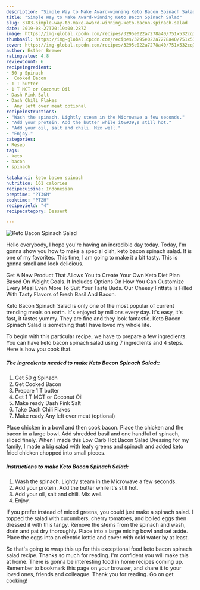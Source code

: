 ```yaml
---
description: "Simple Way to Make Award-winning Keto Bacon Spinach Salad"
title: "Simple Way to Make Award-winning Keto Bacon Spinach Salad"
slug: 3783-simple-way-to-make-award-winning-keto-bacon-spinach-salad
date: 2019-08-27T20:19:00.287Z
image: https://img-global.cpcdn.com/recipes/3295e022a7278a40/751x532cq70/keto-bacon-spinach-salad-recipe-main-photo.jpg
thumbnail: https://img-global.cpcdn.com/recipes/3295e022a7278a40/751x532cq70/keto-bacon-spinach-salad-recipe-main-photo.jpg
cover: https://img-global.cpcdn.com/recipes/3295e022a7278a40/751x532cq70/keto-bacon-spinach-salad-recipe-main-photo.jpg
author: Esther Brewer
ratingvalue: 4.8
reviewcount: 6
recipeingredient:
- 50 g Spinach
-  Cooked Bacon
- 1 T butter
- 1 T MCT or Coconut Oil
- Dash Pink Salt
- Dash Chili Flakes
-  Any left over meat optional
recipeinstructions:
- "Wash the spinach. Lightly steam in the Microwave a few seconds."
- "Add your protein. Add the butter while it&#39;s still hot."
- "Add your oil, salt and chili. Mix well."
- "Enjoy."
categories:
- Resep
tags:
- keto
- bacon
- spinach

katakunci: keto bacon spinach
nutrition: 161 calories
recipecuisine: Indonesian
preptime: "PT36M"
cooktime: "PT2H"
recipeyield: "4"
recipecategory: Dessert

---
```



![Keto Bacon Spinach Salad](https://img-global.cpcdn.com/recipes/3295e022a7278a40/751x532cq70/keto-bacon-spinach-salad-recipe-main-photo.jpg)

Hello everybody, I hope you're having an incredible day today. Today, I'm gonna show you how to make a special dish, keto bacon spinach salad. It is one of my favorites. This time, I am going to make it a bit tasty. This is gonna smell and look delicious.

Get A New Product That Allows You to Create Your Own Keto Diet Plan Based On Weight Goals. It Includes Options On How You Can Customize Every Meal Even More To Suit Your Taste Buds. Our Cheesy Frittata Is Filled With Tasty Flavors of Fresh Basil And Bacon.

Keto Bacon Spinach Salad is only one of the most popular of current trending meals on earth. It's enjoyed by millions every day. It's easy, it's fast, it tastes yummy. They are fine and they look fantastic. Keto Bacon Spinach Salad is something that I have loved my whole life.


To begin with this particular recipe, we have to prepare a few ingredients. You can have keto bacon spinach salad using 7 ingredients and 4 steps. Here is how you cook that.

##### The ingredients needed to make Keto Bacon Spinach Salad::

1. Get 50 g Spinach
1. Get  Cooked Bacon
1. Prepare 1 T butter
1. Get 1 T MCT or Coconut Oil
1. Make ready Dash Pink Salt
1. Take Dash Chili Flakes
1. Make ready  Any left over meat (optional)


Place chicken in a bowl and then cook bacon. Place the chicken and the bacon in a large bowl. Add shredded basil and one handful of spinach, sliced finely. When I made this Low Carb Hot Bacon Salad Dressing for my family, I made a big salad with leafy greens and spinach and added keto fried chicken chopped into small pieces. 

##### Instructions to make Keto Bacon Spinach Salad:

1. Wash the spinach. Lightly steam in the Microwave a few seconds.
1. Add your protein. Add the butter while it&#39;s still hot.
1. Add your oil, salt and chili. Mix well.
1. Enjoy.


If you prefer instead of mixed greens, you could just make a spinach salad. I topped the salad with cucumbers, cherry tomatoes, and boiled eggs then dressed it with this tangy. Remove the stems from the spinach and wash, drain and pat dry thoroughly. Place into a large mixing bowl and set aside. Place the eggs into an electric kettle and cover with cold water by at least. 

So that's going to wrap this up for this exceptional food keto bacon spinach salad recipe. Thanks so much for reading. I'm confident you will make this at home. There is gonna be interesting food in home recipes coming up. Remember to bookmark this page on your browser, and share it to your loved ones, friends and colleague. Thank you for reading. Go on get cooking!
